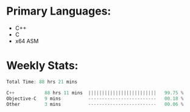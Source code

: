 # Primary Languages:
- C++
- C
- x64 ASM

# Weekly Stats:
<!--START_SECTION:waka-->

```C++
Total Time: 88 hrs 21 mins

C++           88 hrs 11 mins  |||||||||||||||||||||||||   99.75 %
Objective-C   9 mins          -------------------------   00.18 %
Other         3 mins          -------------------------   00.06 %
```

<!--END_SECTION:waka-->


